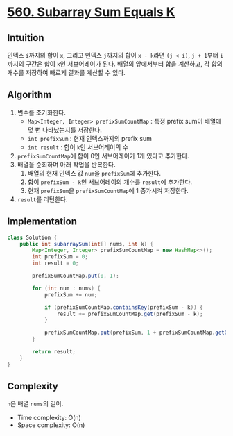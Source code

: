 # [560. Subarray Sum Equals K](https://leetcode.com/problems/subarray-sum-equals-k/description/)

## Intuition
인덱스 `i`까지의 합이 `x`, 그리고 인덱스 `j`까지의 합이 `x - k`라면 `(j < i)`, `j + 1`부터 `i`까지의 구간은 합이 `k`인 서브어레이가 된다.
배열의 앞에서부터 합을 계산하고, 각 합의 개수를 저장하여 빠르게 결과를 계산할 수 있다.

## Algorithm
1. 변수를 초기화한다.
   - `Map<Integer, Integer> prefixSumCountMap` : 특정 prefix sum이 배열에 몇 번 나타났는지를 저장한다.
   - `int prefixSum` : 현재 인덱스까지의 prefix sum
   - `int result` : 합이 `k`인 서브어레이의 수
2. `prefixSumCountMap`에 합이 0인 서브어레이가 1개 있다고 추가한다.
3. 배열을 순회하며 아래 작업을 반복한다.
   1. 배열의 현재 인덱스 값 `num`을 `prefixSum`에 추가한다.
   2. 합이 `prefixSum - k`인 서브어레이의 개수를 `result`에 추가한다.
   3. 현재 `prefixSum`을 `prefixSumCountMap`에 1 증가시켜 저장한다.
4. `result`를 리턴한다.

## Implementation
```java
class Solution {
    public int subarraySum(int[] nums, int k) {
        Map<Integer, Integer> prefixSumCountMap = new HashMap<>();
        int prefixSum = 0;
        int result = 0;

        prefixSumCountMap.put(0, 1);

        for (int num : nums) {
            prefixSum += num;

            if (prefixSumCountMap.containsKey(prefixSum - k)) {
                result += prefixSumCountMap.get(prefixSum - k);
            }

            prefixSumCountMap.put(prefixSum, 1 + prefixSumCountMap.getOrDefault(prefixSum, 0));
        }

        return result;
    }
}
```

## Complexity
`n`은 배열 `nums`의 길이.
- Time complexity: O(n)
- Space complexity: O(n)
